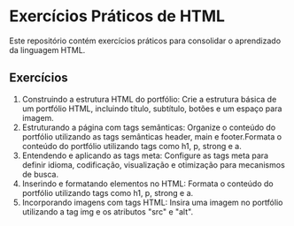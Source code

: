 # Exercícios Práticos de HTML

Este repositório contém exercícios práticos para consolidar o aprendizado da linguagem HTML.

## Exercícios

1. Construindo a estrutura HTML do portfólio: Crie a estrutura básica de um portfólio HTML, incluindo título, subtítulo, botões e um espaço para imagem.
2. Estruturando a página com tags semânticas: Organize o conteúdo do portfólio utilizando as tags semânticas header, main e footer.Formata o conteúdo do portfólio utilizando tags como h1, p, strong e a.
3. Entendendo e aplicando as tags meta: Configure as tags meta para definir idioma, codificação, visualização e otimização para mecanismos de busca.
4. Inserindo e formatando elementos no HTML: Formata o conteúdo do portfólio utilizando tags como h1, p, strong e a.
5. Incorporando imagens com tags HTML: Insira uma imagem no portfólio utilizando a tag img e os atributos "src" e "alt".
